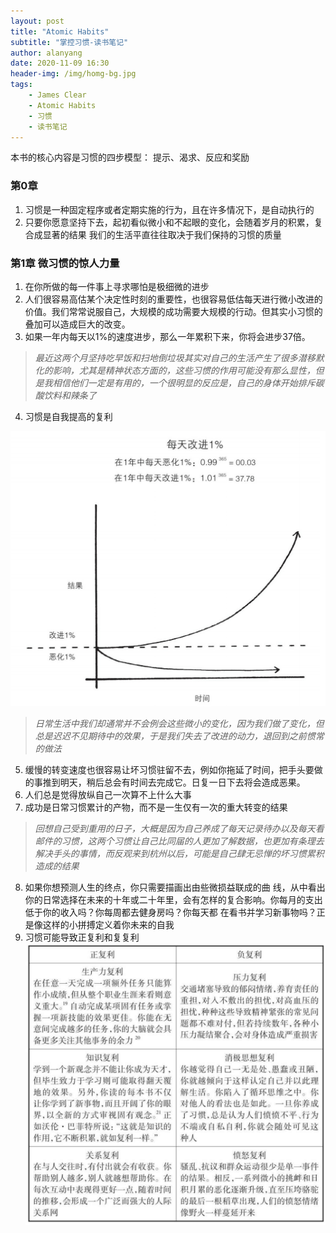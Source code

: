 ```yaml
---
layout: post
title: "Atomic Habits" 
subtitle: "掌控习惯-读书笔记"
author: alanyang
date: 2020-11-09 16:30
header-img: /img/homg-bg.jpg
tags:
    - James Clear
    - Atomic Habits
    - 习惯
    - 读书笔记
---
```


本书的核心内容是习惯的四步模型： 提示、渴求、反应和奖励
### 第0章
1. 习惯是一种固定程序或者定期实施的行为，且在许多情况下，是自动执行的 
2. 只要你愿意坚持下去，起初看似微小和不起眼的变化，会随着岁月的积累，复合成显著的结果
我们的生活平直往往取决于我们保持的习惯的质量

### 第1章  微习惯的惊人力量
1. 在你所做的每一件事上寻求哪怕是极细微的进步
2. 人们很容易高估某个决定性时刻的重要性，也很容易低估每天进行微小改进的价值。我们常常说服自己，大规模的成功需要大规模的行动。但其实小习惯的叠加可以造成巨大的改变。
3. 如果一年内每天以1%的速度进步，那么一年累积下来，你将会进步37倍。

> *最近这两个月坚持吃早饭和扫地倒垃圾其实对自己的生活产生了很多潜移默化的影响，尤其是精神状态方面的，这些习惯的作用可能没有那么显性，但是我相信他们一定是有用的，一个很明显的反应是，自己的身体开始排斥碳酸饮料和辣条了*
4. 习惯是自我提高的复利

![习惯图](/img/notebook/Atomic-habits-1.png)


> *日常生活中我们却通常并不会例会这些微小的变化，因为我们做了变化，但总是迟迟不见期待中的效果，于是我们失去了改进的动力，退回到之前惯常的做法*

5. 缓慢的转变速度也很容易让坏习惯驻留不去，例如你拖延了时间，把手头要做的事推到明天，稍后总会有时间去完成它。日复一日下去将会造成恶果。
6. 人们总是觉得放纵自己一次算不上什么大事
7. 成功是日常习惯累计的产物，而不是一生仅有一次的重大转变的结果
> *回想自己受到重用的日子，大概是因为自己养成了每天记录待办以及每天看邮件的习惯，这两个习惯让自己比同届的人更加了解数据，也更加有条理去解决手头的事情，而反观来到杭州以后，可能是自己肆无忌惮的坏习惯累积造成的结果*
8. 如果你想预测人生的终点，你只需要描画出由些微损益联成的曲 线，从中看出你的日常选择在未来的十年或二十年里，会有怎样的复合影响。你每月的支出低于你的收入吗？你每周都去健身房吗？你每天都 在看书并学习新事物吗？正是像这样的小拼搏定义着你未来的自我
9. 习惯可能导致正复利和复复利<br>
    ![习惯的正复利和负复利](/img/notebook/Atomic-habits-2.png)


